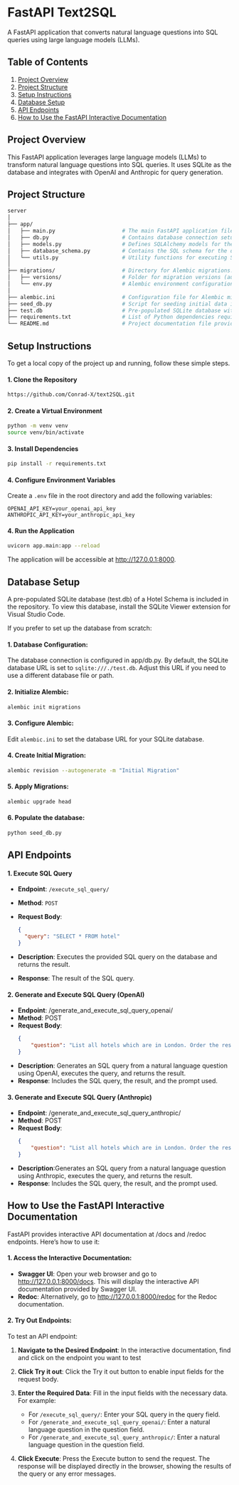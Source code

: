 # FastAPI Text2SQL

A FastAPI application that converts natural language questions into SQL queries using large language models (LLMs).

## Table of Contents
1. [Project Overview](#project-overview)
2. [Project Structure](#project-structure)
3. [Setup Instructions](#setup-instructions)
4. [Database Setup](#database-setup)
5. [API Endpoints](#api-endpoints)
6. [How to Use the FastAPI Interactive Documentation](#how-to-use-the-fastapi-interactive-documentation)


## Project Overview
This FastAPI application leverages large language models (LLMs) to transform natural language questions into SQL queries. It uses SQLite as the database and integrates with OpenAI and Anthropic for query generation.


## Project Structure

```bash
server
│
├── app/
│   ├── main.py                     # The main FastAPI application file that defines the API endpoints and runs the server.
│   ├── db.py                       # Contains database connection setup and session management.
│   ├── models.py                   # Defines SQLAlchemy models for the database schema.
│   ├── database_schema.py          # Contains the SQL schema for the database used in prompts
│   └── utils.py                    # Utility functions for executing SQL queries and generating SQL from natural language.
│
├── migrations/                     # Directory for Alembic migrations.
│   ├── versions/                   # Folder for migration versions (automatically generated migration scripts).
│   └── env.py                      # Alembic environment configuration for managing database migrations.
│
├── alembic.ini                     # Configuration file for Alembic migrations.
├── seed_db.py                      # Script for seeding initial data into the database.
├── test.db                         # Pre-populated SQLite database with sample data.
├── requirements.txt                # List of Python dependencies required for the project.
└── README.md                       # Project documentation file providing an overview and setup instructions.
```

## Setup Instructions

To get a local copy of the project up and running, follow these simple steps.

#### 1. Clone the Repository

```sh
https://github.com/Conrad-X/text2SQL.git
```

#### 2. Create a Virtual Environment
```sh
python -m venv venv
source venv/bin/activate
```

#### 3. Install Dependencies
```sh
pip install -r requirements.txt
```

#### 4. Configure Environment Variables
Create a `.env` file in the root directory and add the following variables:

```plaintext
OPENAI_API_KEY=your_openai_api_key
ANTHROPIC_API_KEY=your_anthropic_api_key
```
#### 4. Run the Application

```bash
uvicorn app.main:app --reload
```
The application will be accessible at http://127.0.0.1:8000.

## Database Setup
A pre-populated SQLite database (test.db) of a Hotel Schema is included in the repository. To view this database, install the SQLite Viewer extension for Visual Studio Code.

If you prefer to set up the database from scratch:

#### 1. Database Configuration:
The database connection is configured in app/db.py. By default, the SQLite database URL is set to `sqlite:///./test.db`. Adjust this URL if you need to use a different database file or path.

#### 2. Initialize Alembic:
```sh
alembic init migrations
```

#### 3. Configure Alembic: 
Edit `alembic.ini` to set the database URL for your SQLite database.

#### 4. Create Initial Migration:

```sh
alembic revision --autogenerate -m "Initial Migration"
```
#### 5. Apply Migrations:

```sh
alembic upgrade head
```

#### 6. Populate the database:

```sh
python seed_db.py
```

## API Endpoints

#### 1. Execute SQL Query

- **Endpoint**: `/execute_sql_query/`
- **Method**: `POST`
- **Request Body**:

  ```json
  {
    "query": "SELECT * FROM hotel"
  }
  ```
 - **Description**: Executes the provided SQL query on the database and returns the result.

 - **Response**: The result of the SQL query.

#### 2. Generate and Execute SQL Query (OpenAI)
 - **Endpoint**: /generate_and_execute_sql_query_openai/
 - **Method**: POST
 - **Request Body**:
    ```json
    {
        "question": "List all hotels which are in London. Order the result in descending order by hotel name."
    }
    ```
 - **Description**: Generates an SQL query from a natural language question using OpenAI, executes the query, and returns the result.
 - **Response**: Includes the SQL query, the result, and the prompt used.

#### 3. Generate and Execute SQL Query (Anthropic)
 - **Endpoint**: /generate_and_execute_sql_query_anthropic/
 - **Method**: POST
 - **Request Body**:
    ```json
    {
        "question": "List all hotels which are in London. Order the result in descending order by hotel name."
    }
    ```
 - **Description**:Generates an SQL query from a natural language question using Anthropic, executes the query, and returns the result.
 - **Response**: Includes the SQL query, the result, and the prompt used.

## How to Use the FastAPI Interactive Documentation
FastAPI provides interactive API documentation at /docs and /redoc endpoints. Here’s how to use it:

#### 1. Access the Interactive Documentation:

- **Swagger UI**: Open your web browser and go to http://127.0.0.1:8000/docs. This will display the interactive API documentation provided by Swagger UI.
- **Redoc**: Alternatively, go to http://127.0.0.1:8000/redoc for the Redoc documentation.

#### 2. Try Out Endpoints:
To test an API endpoint:

1. **Navigate to the Desired Endpoint**: In the interactive documentation, find and click on the endpoint you want to test

2. **Click Try it out**: Click the Try it out button to enable input fields for the request body.

3. **Enter the Required Data**: Fill in the input fields with the necessary data. For example:
    - For `/execute_sql_query/`: Enter your SQL query in the query field.
    - For `/generate_and_execute_sql_query_openai/`: Enter a natural language question in the question field.
    - For `/generate_and_execute_sql_query_anthropic/`: Enter a natural language question in the question field.

4. **Click Execute**: Press the Execute button to send the request. The response will be displayed directly in the browser, showing the results of the query or any error messages.
